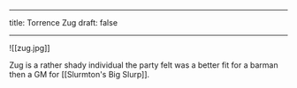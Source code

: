 
---
title: Torrence Zug
draft: false

---
![[zug.jpg]]

Zug is a rather shady individual the party felt was a better fit for a barman then a GM for [[Slurmton's Big Slurp]].